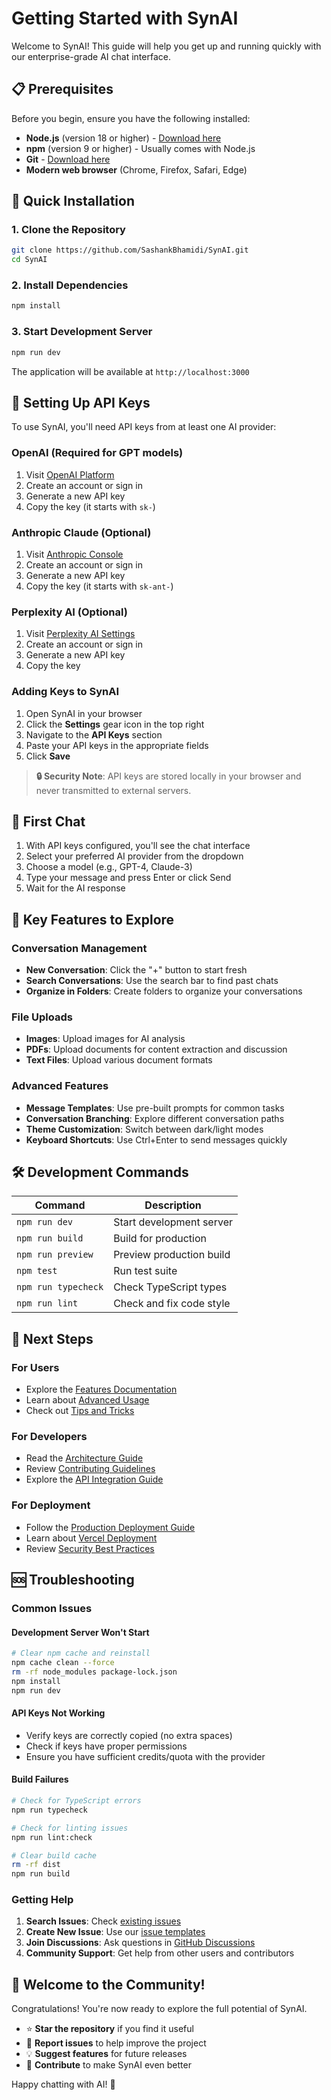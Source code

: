# Getting Started with SynAI

Welcome to SynAI! This guide will help you get up and running quickly with our enterprise-grade AI chat interface.

## 📋 Prerequisites

Before you begin, ensure you have the following installed:

- **Node.js** (version 18 or higher) - [Download here](https://nodejs.org/)
- **npm** (version 9 or higher) - Usually comes with Node.js
- **Git** - [Download here](https://git-scm.com/)
- **Modern web browser** (Chrome, Firefox, Safari, Edge)

## 🚀 Quick Installation

### 1. Clone the Repository

```bash
git clone https://github.com/SashankBhamidi/SynAI.git
cd SynAI
```

### 2. Install Dependencies

```bash
npm install
```

### 3. Start Development Server

```bash
npm run dev
```

The application will be available at `http://localhost:3000`

## 🔑 Setting Up API Keys

To use SynAI, you'll need API keys from at least one AI provider:

### OpenAI (Required for GPT models)
1. Visit [OpenAI Platform](https://platform.openai.com/api-keys)
2. Create an account or sign in
3. Generate a new API key
4. Copy the key (it starts with `sk-`)

### Anthropic Claude (Optional)
1. Visit [Anthropic Console](https://console.anthropic.com/settings/keys)
2. Create an account or sign in
3. Generate a new API key
4. Copy the key (it starts with `sk-ant-`)

### Perplexity AI (Optional)
1. Visit [Perplexity AI Settings](https://www.perplexity.ai/settings/api)
2. Create an account or sign in
3. Generate a new API key
4. Copy the key

### Adding Keys to SynAI
1. Open SynAI in your browser
2. Click the **Settings** gear icon in the top right
3. Navigate to the **API Keys** section
4. Paste your API keys in the appropriate fields
5. Click **Save**

> **🔒 Security Note**: API keys are stored locally in your browser and never transmitted to external servers.

## 🎯 First Chat

1. With API keys configured, you'll see the chat interface
2. Select your preferred AI provider from the dropdown
3. Choose a model (e.g., GPT-4, Claude-3)
4. Type your message and press Enter or click Send
5. Wait for the AI response

## 📁 Key Features to Explore

### Conversation Management
- **New Conversation**: Click the "+" button to start fresh
- **Search Conversations**: Use the search bar to find past chats
- **Organize in Folders**: Create folders to organize your conversations

### File Uploads
- **Images**: Upload images for AI analysis
- **PDFs**: Upload documents for content extraction and discussion
- **Text Files**: Upload various document formats

### Advanced Features
- **Message Templates**: Use pre-built prompts for common tasks
- **Conversation Branching**: Explore different conversation paths
- **Theme Customization**: Switch between dark/light modes
- **Keyboard Shortcuts**: Use Ctrl+Enter to send messages quickly

## 🛠️ Development Commands

| Command | Description |
|---------|-------------|
| `npm run dev` | Start development server |
| `npm run build` | Build for production |
| `npm run preview` | Preview production build |
| `npm test` | Run test suite |
| `npm run typecheck` | Check TypeScript types |
| `npm run lint` | Check and fix code style |

## 📖 Next Steps

### For Users
- Explore the [Features Documentation](FEATURES.md)
- Learn about [Advanced Usage](ADVANCED_USAGE.md)
- Check out [Tips and Tricks](TIPS_AND_TRICKS.md)

### For Developers
- Read the [Architecture Guide](ARCHITECTURE.md)
- Review [Contributing Guidelines](../CONTRIBUTING.md)
- Explore the [API Integration Guide](api-integration.md)

### For Deployment
- Follow the [Production Deployment Guide](DEPLOYMENT.md)
- Learn about [Vercel Deployment](vercel-setup.md)
- Review [Security Best Practices](SECURITY_BEST_PRACTICES.md)

## 🆘 Troubleshooting

### Common Issues

#### Development Server Won't Start
```bash
# Clear npm cache and reinstall
npm cache clean --force
rm -rf node_modules package-lock.json
npm install
npm run dev
```

#### API Keys Not Working
- Verify keys are correctly copied (no extra spaces)
- Check if keys have proper permissions
- Ensure you have sufficient credits/quota with the provider

#### Build Failures
```bash
# Check for TypeScript errors
npm run typecheck

# Check for linting issues
npm run lint:check

# Clear build cache
rm -rf dist
npm run build
```

### Getting Help

1. **Search Issues**: Check [existing issues](https://github.com/SashankBhamidi/SynAI/issues)
2. **Create New Issue**: Use our [issue templates](https://github.com/SashankBhamidi/SynAI/issues/new/choose)
3. **Join Discussions**: Ask questions in [GitHub Discussions](https://github.com/SashankBhamidi/SynAI/discussions)
4. **Community Support**: Get help from other users and contributors

## 🎉 Welcome to the Community!

Congratulations! You're now ready to explore the full potential of SynAI. 

- ⭐ **Star the repository** if you find it useful
- 🐛 **Report issues** to help improve the project
- 💡 **Suggest features** for future releases
- 🤝 **Contribute** to make SynAI even better

Happy chatting with AI! 🚀